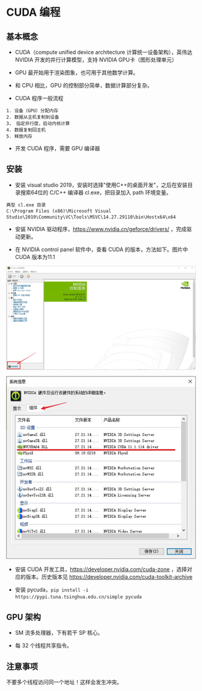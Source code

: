 # CUDA 编程

## 基本概念

- CUDA（compute unified device architecture 计算统一设备架构），英伟达 NVIDIA 开发的并行计算模型，支持 NVIDIA GPU卡（图形处理单元）

- GPU 最开始用于渲染图象，也可用于其他数学计算。

- 和 CPU 相比，GPU 的控制部分简单，数据计算部分复杂。

- CUDA 程序一般流程

```
1. 设备（GPU）分配内存
2. 数据从主机复制到设备
3， 指定并行度，启动内核计算
4. 数据复制回主机
5. 释放内存
```

- 开发 CUDA 程序，需要 GPU 编译器

## 安装

- 安装 visual studio 2019，安装时选择"使用C++的桌面开发"，之后在安装目录搜索64位的 C/C++ 编译器 cl.exe，把目录加入 path 环境变量。

```
典型 cl.exe 目录
C:\Program Files (x86)\Microsoft Visual Studio\2019\Community\VC\Tools\MSVC\14.27.29110\bin\Hostx64\x64
```

- 安装 NVIDIA 驱动程序，https://www.nvidia.cn/geforce/drivers/ ，完成驱动更新。

- 在 NVIDIA control panel 软件中，查看 CUDA 的版本，方法如下。图片中 CUDA 版本为11.1
  
<img src="./img/NVIDIA_control_panel_main.jpg"></img>

<img src="./img/NVIDIA_control_panel_sys_info.jpg"></img>

- 安装 CUDA 开发工具，https://developer.nvidia.com/cuda-zone ，选择对应的版本。历史版本见 https://developer.nvidia.com/cuda-toolkit-archive 

- 安装 pycuda，`pip install -i https://pypi.tuna.tsinghua.edu.cn/simple pycuda`

## GPU 架构

- SM 流多处理器，下有若干 SP 核心。

- 每 32 个线程共享指令。

## 注意事项

不要多个线程访问同一个地址！这样会发生冲突。